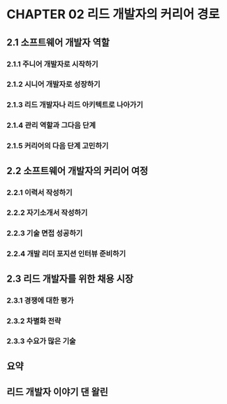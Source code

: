 # CHAPTER 02 리드 개발자의 커리어 경로

## 2.1 소프트웨어 개발자 역할

### 2.1.1 주니어 개발자로 시작하기

### 2.1.2 시니어 개발자로 성장하기

### 2.1.3 리드 개발자나 리드 아키텍트로 나아가기

### 2.1.4 관리 역할과 그다음 단계

### 2.1.5 커리어의 다음 단계 고민하기

## 2.2 소프트웨어 개발자의 커리어 여정

### 2.2.1 이력서 작성하기

### 2.2.2 자기소개서 작성하기

### 2.2.3 기술 면접 성공하기

### 2.2.4 개발 리더 포지션 인터뷰 준비하기

## 2.3 리드 개발자를 위한 채용 시장

### 2.3.1 경쟁에 대한 평가

### 2.3.2 차별화 전략

### 2.3.3 수요가 많은 기술

## 요약

## 리드 개발자 이야기 댄 왈린
